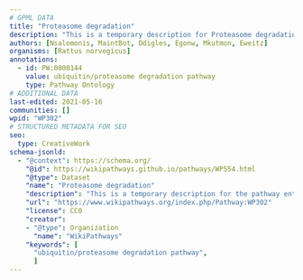 ```yaml
---
# GPML DATA
title: "Proteasome degradation"
description: "This is a temporary description for Proteasome degradation"
authors: [Nsalomonis, MaintBot, Ddigles, Egonw, Mkutmon, Eweitz]
organisms: [Rattus norvegicus]
annotations:
  - id: PW:0000144
    value: ubiquitin/proteasome degradation pathway
    type: Pathway Ontology
# ADDITIONAL DATA
last-edited: 2021-05-16
communities: []
wpid: "WP302"
# STRUCTURED METADATA FOR SEO
seo:
  type: CreativeWork
schema-jsonld:
  - "@context": https://schema.org/
    "@id": https://wikipathways.github.io/pathways/WP554.html
    "@type": Dataset
    "name": "Proteasome degradation"
    "description": "This is a temporary description for the pathway entitled: Proteasome degradation"
    "url": "https://www.wikipathways.org/index.php/Pathway:WP302"
    "license": CC0
    "creator":
    - "@type": Organization
      "name": "WikiPathways"
    "keywords": [
      "ubiquitin/proteasome degradation pathway",
      ]
---
```

